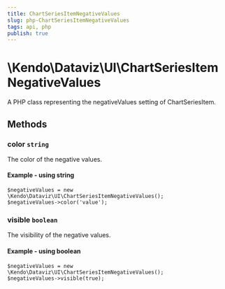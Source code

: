 ```yaml
---
title: ChartSeriesItemNegativeValues
slug: php-ChartSeriesItemNegativeValues
tags: api, php
publish: true
---
```


# \Kendo\Dataviz\UI\ChartSeriesItemNegativeValues

A PHP class representing the negativeValues setting of ChartSeriesItem.


## Methods

### color `string`

The color of the negative values.


#### Example - using string
    $negativeValues = new \Kendo\Dataviz\UI\ChartSeriesItemNegativeValues();
    $negativeValues->color('value');

### visible `boolean`

The visibility of the negative values.


#### Example - using boolean
    $negativeValues = new \Kendo\Dataviz\UI\ChartSeriesItemNegativeValues();
    $negativeValues->visible(true);

